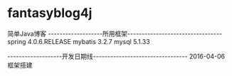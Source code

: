 # fantasyblog4j
简单Java博客
-------------------所用框架---------------------------------
spring 4.0.6.RELEASE
mybatis 3.2.7
mysql 5.1.33

-------------------开发日期线---------------------------------
2016-04-06 框架搭建


